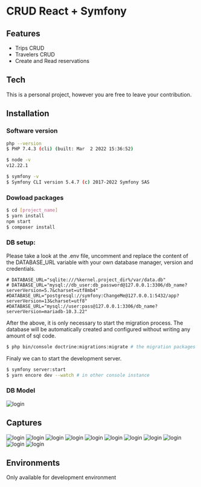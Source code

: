 # CRUD React + Symfony
## Features

- Trips CRUD 
- Travelers CRUD 
- Create and Read reservations

## Tech
This is a personal project, however you are free to leave your contribution.
## Installation
### Software version
```sh
php --version
$ PHP 7.4.3 (cli) (built: Mar  2 2022 15:36:52)

$ node -v
v12.22.1

$ symfony -v
$ Symfony CLI version 5.4.7 (c) 2017-2022 Symfony SAS
```

### Dowload packages

```sh
$ cd [project_name]
$ yarn install
npm start 
$ composer install
```
### DB setup:

Please take a look at the .env file, uncomment and replace the content of the DATABASE_URL variable with your own database manager, version and credentials. 
```env
# DATABASE_URL="sqlite:///%kernel.project_dir%/var/data.db"
# DATABASE_URL="mysql://db_user:db_password@127.0.0.1:3306/db_name?serverVersion=5.7&charset=utf8mb4"
#DATABASE_URL="postgresql://symfony:ChangeMe@127.0.0.1:5432/app?serverVersion=13&charset=utf8"
#DATABASE_URL="mysql://user:pass@127.0.0.1:3306/db_name?serverVersion=mariadb-10.3.22"
```
After the above, it is only necessary to start the migration process. The database will be automatically created and configured without writing any amount of sql code.
```sh
$ php bin/console doctrine:migrations:migrate # the migration packages were installed in the previous part
```
Finaly we can to start the development server.
```sh
$ symfony server:start
$ yarn encore dev --watch # in other console instance
```

### DB Model
![login](../githubImages/db.png)



## Captures

![login](/githubImages/captura1.png)
![login](/githubImages/captura2.png)
![login](/githubImages/captura3.png)
![login](/githubImages/captura4.png)
![login](/githubImages/captura5.png)
![login](/githubImages/captura6.png)
![login](/githubImages/captura7.png)
![login](/githubImages/captura8.png)
![login](/githubImages/captura9.png)
![login](/githubImages/captura10.png)
![login](/githubImages/captura11.png)


## Environments
Only available for development environment



